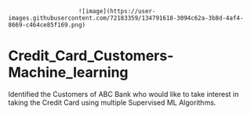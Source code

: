                         ![image](https://user-images.githubusercontent.com/72183359/134791618-3094c62a-3b8d-4af4-8669-c464ce85f169.png)

# Credit_Card_Customers-Machine_learning
Identified the Customers of ABC Bank who would like to take interest in taking the Credit Card using multiple Supervised ML Algorithms.
